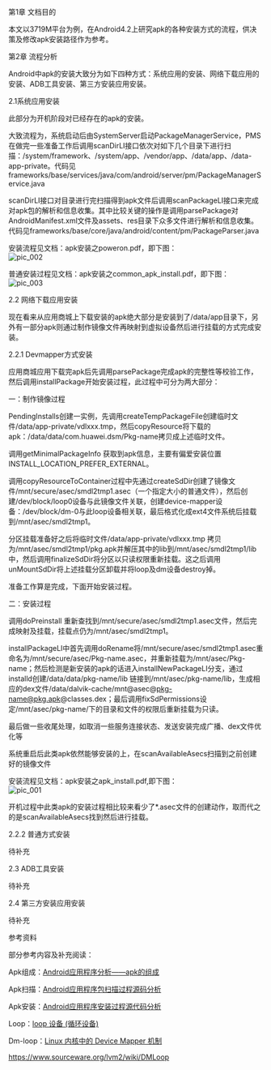 
第1章  文档目的

本文以3719M平台为例，在Android4.2上研究apk的各种安装方式的流程，供决策及修改apk安装路径作为参考。



第2章  流程分析

Android中apk的安装大致分为如下四种方式：系统应用的安装、网络下载应用的安装、ADB工具安装、第三方安装应用安装。



2.1系统应用安装

此部分为开机阶段对已经存在的apk的安装。

大致流程为，系统启动后由SystemServer启动PackageManagerService，PMS在做完一些准备工作后调用scanDirLI接口依次对如下几个目录下进行扫描：/system/framework、/system/app、/vendor/app、/data/app、/data-app-private。代码见frameworks/base/services/java/com/android/server/pm/PackageManagerService.java

scanDirLI接口对目录进行完扫描得到apk文件后调用scanPackageLI接口来完成对apk包的解析和信息收集。其中比较关键的操作是调用parsePackage对AndroidManifest.xml文件及assets、res目录下众多文件进行解析和信息收集。 代码见frameworks/base/core/java/android/content/pm/PackageParser.java

安装流程见文档：apk安装之poweron.pdf，即下图：  
![pic_002](res/Doc_Android分析之apk安装/apk安装之poweron)  

普通安装过程见文档：apk安装之common_apk_install.pdf，即下图：  
![pic_003](res/Doc_Android分析之apk安装/apk安装之common_apk_install)  

2.2 网络下载应用安装

现在看来从应用商城上下载安装的apk绝大部分是安装到了/data/app目录下，另外有一部分apk则通过制作镜像文件再映射到虚拟设备然后进行挂载的方式完成安装。

2.2.1 Devmapper方式安装

应用商城应用下载完apk后先调用parsePackage完成apk的完整性等校验工作，然后调用installPackage开始安装过程，此过程中可分为两大部分：

一：制作镜像过程

PendingInstalls创建一实例，先调用createTempPackageFile创建临时文件/data/app-private/vdlxxx.tmp，然后copyResource将下载的apk：/data/data/com.huawei.dsm/Pkg-name拷贝成上述临时文件。

调用getMinimalPackageInfo 获取到apk信息，主要有偏爱安装位置INSTALL_LOCATION_PREFER_EXTERNAL。

调用copyResourceToContainer过程中先通过createSdDir创建了镜像文件/mnt/secure/asec/smdl2tmp1.asec（一个指定大小的普通文件），然后创建/dev/block/loop0设备与此镜像文件关联，创建device-mapper设备：/dev/block/dm-0与此loop设备相关联，最后格式化成ext4文件系统后挂载到/mnt/asec/smdl2tmp1。

分区挂载准备好之后将临时文件/data/app-private/vdlxxx.tmp 拷贝为/mnt/asec/smdl2tmp1/pkg.apk并解压其中的lib到/mnt/asec/smdl2tmp1/lib中，然后调用finalizeSdDir将分区以只读权限重新挂载。这之后调用unMountSdDir将上述挂载分区卸载并将loop及dm设备destroy掉。

准备工作算是完成，下面开始安装过程。

二：安装过程

调用doPreinstall 重新查找到/mnt/secure/asec/smdl2tmp1.asec文件，然后完成映射及挂载，挂载点仍为/mnt/asec/smdl2tmp1。

installPackageLI中首先调用doRename将/mnt/secure/asec/smdl2tmp1.asec重命名为/mnt/secure/asec/Pkg-name.asec，并重新挂载为/mnt/asec/Pkg-name；然后检测是新安装的apk的话进入installNewPackageLI分支，通过installd创建/data/data/pkg-name/lib 链接到/mnt/asec/pkg-name/lib，生成相应的dex文件/data/dalvik-cache/mnt@asec@pkg-name@pkg.apk@classes.dex；最后调用fixSdPermissions设定/mnt/asec/pkg-name/下的目录和文件的权限后重新挂载为只读。

最后做一些收尾处理，如取消一些服务连接状态、发送安装完成广播、dex文件优化等

系统重启后此类apk依然能够安装的上，在scanAvailableAsecs扫描到之前创建好的镜像文件

安装流程见文档：apk安装之apk_install.pdf,即下图：  
![pic_001](res/Doc_Android分析之apk安装/apk安装之apk_install)  


开机过程中此类apk的安装过程相比较来看少了*.asec文件的创建动作，取而代之的是scanAvailableAsecs找到然后进行挂载。

2.2.2 普通方式安装

待补充

2.3 ADB工具安装

待补充

2.4 第三方安装应用安装

待补充











 

参考资料

部分参考内容及补充阅读：

Apk组成：[Android应用程序分析——apk的组成](http://blog.csdn.net/freshui/article/details/6440832)

Apk扫描：[Android应用程序包扫描过程源码分析](http://www.tuicool.com/articles/Vf2my2)

Apk安装：[Android应用程序安装过程源代码分析](http://blog.csdn.net/luoshengyang/article/details/6766010)

Loop：[loop 设备 (循环设备)](http://www.groad.net/bbs/thread-2352-1-1.html)

Dm-loop：[Linux 内核中的 Device Mapper 机制](http://www.ibm.com/developerworks/cn/linux/l-devmapper/index.html)

https://www.sourceware.org/lvm2/wiki/DMLoop






